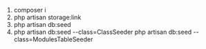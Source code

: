 1. composer i
2. php artisan storage:link
3. php artisan db:seed
4. php artisan db:seed --class=ClassSeeder
   php artisan db:seed --class=ModulesTableSeeder
